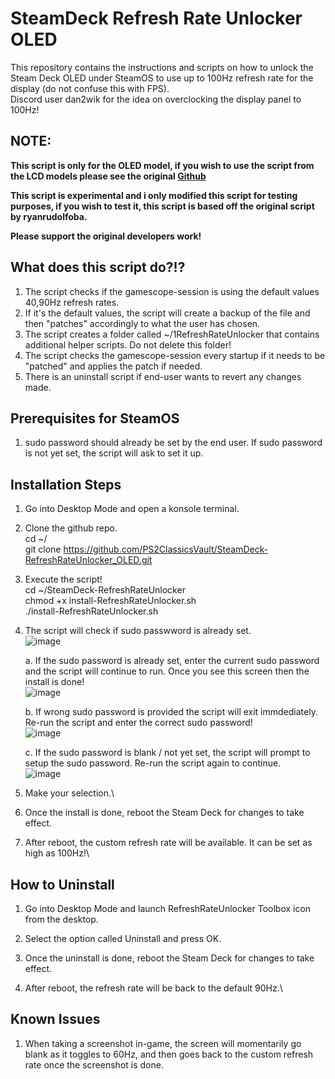 # SteamDeck Refresh Rate Unlocker OLED
This repository contains the instructions and scripts on how to unlock the Steam Deck OLED under SteamOS to use up to 100Hz refresh rate for the display (do not confuse this with FPS). \
Discord user dan2wik for the idea on overclocking the display panel to 100Hz!

## NOTE: 
**This script is only for the OLED model, if you wish to use the script from the LCD models please see the original [Github](https://github.com/ryanrudolfoba/SteamDeck-RefreshRateUnlocker)**

**This script is experimental and i only modified this script for testing purposes, if you wish to test it, this script is based off the original script by ryanrudolfoba.**

**Please support the original developers work!**

## What does this script do?!?
1. The script checks if the gamescope-session is using the default values 40,90Hz refresh rates.
2. If it's the default values, the script will create a backup of the file and then "patches" accordingly to what the user has chosen.
3. The script creates a folder called ~/1RefreshRateUnlocker that contains additional helper scripts. Do not delete this folder!
4. The script checks the gamescope-session every startup if it needs to be "patched" and applies the patch if needed.
5. There is an uninstall script if end-user wants to revert any changes made.

## Prerequisites for SteamOS
1. sudo password should already be set by the end user. If sudo password is not yet set, the script will ask to set it up.

## Installation Steps
1. Go into Desktop Mode and open a konsole terminal.
2. Clone the github repo. \
   cd ~/ \
   git clone https://github.com/PS2ClassicsVault/SteamDeck-RefreshRateUnlocker_OLED.git
3. Execute the script! \
   cd ~/SteamDeck-RefreshRateUnlocker \
   chmod +x install-RefreshRateUnlocker.sh \
   ./install-RefreshRateUnlocker.sh
   
4. The script will check if sudo passwword is already set.\
![image](https://user-images.githubusercontent.com/98122529/225724178-364284ac-f504-4798-b5e5-a03001dda5da.png)

   a. If the sudo password is already set, enter the current sudo password and the script will continue to run. Once you see this screen then the install is done!\
![image](https://user-images.githubusercontent.com/98122529/225747904-d0352779-40ef-4dfb-afad-c473b2a9bc5b.png)

   b. If wrong sudo password is provided the script will exit immdediately. Re-run the script and enter the correct sudo password!\
![image](https://user-images.githubusercontent.com/98122529/225724539-d73dc9ce-c468-49d1-8d2c-83276bfc34bb.png)
         
   c. If the sudo password is blank / not yet set, the script will prompt to setup the sudo password. Re-run the script again to continue.\
![image](https://user-images.githubusercontent.com/98122529/225725477-33f8ffaa-13a1-452e-b993-aceb3192726f.png)


5. Make your selection.\

6. Once the install is done, reboot the Steam Deck for changes to take effect.
         
7. After reboot, the custom refresh rate will be available. It can be set as high as 100Hz!\


## How to Uninstall
1. Go into Desktop Mode and launch RefreshRateUnlocker Toolbox icon from the desktop.

2. Select the option called Uninstall and press OK.

3. Once the uninstall is done, reboot the Steam Deck for changes to take effect.
         
4. After reboot, the refresh rate will be back to the default 90Hz.\


## Known Issues
1. When taking a screenshot in-game, the screen will momentarily go blank as it toggles to 60Hz, and then goes back to the custom refresh rate once the screenshot is done.

